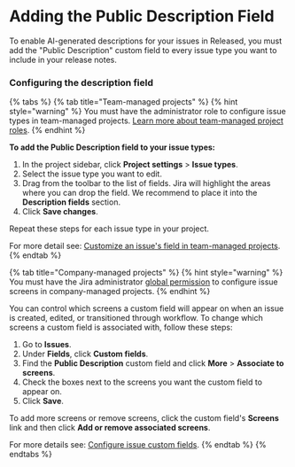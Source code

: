# Adding the Public Description Field

To enable AI-generated descriptions for your issues in Released, you must add the "Public Description" custom field to every issue type you want to include in your release notes.

### Configuring the description field&#x20;

{% tabs %}
{% tab title="Team-managed projects" %}
{% hint style="warning" %}
You must have the administrator role to configure issue types in team-managed projects. [Learn more about team-managed project roles](https://confluence.atlassian.com/jirasoftwarecloud/manage-how-people-access-your-next-gen-project-982321983.html).
{% endhint %}

**To add the Public Description field to your issue types:**

1. In the project sidebar, click **Project settings** > **Issue types**.
2. Select the issue type you want to edit.
3. Drag from the toolbar to the list of fields. Jira will highlight the areas where you can drop the field. We recommend to place it into the **Description fields** section.
4. Click **Save changes**.

Repeat these steps for each issue type in your project.&#x20;



For more detail see: [Customize an issue's field in team-managed projects](https://support.atlassian.com/jira-software-cloud/docs/customize-an-issues-fields-in-team-managed-projects/).&#x20;
{% endtab %}

{% tab title="Company-managed projects" %}
{% hint style="warning" %}
You must have the Jira administrator [global permission](https://confluence.atlassian.com/adminjiracloud/managing-global-permissions-776636359.html) to configure issue screens in company-managed projects.
{% endhint %}

You can control which screens a custom field will appear on when an issue is created, edited, or transitioned through workflow. To change which screens a custom field is associated with, follow these steps:

1. Go to **Issues**.
2. Under **Fields**, click **Custom fields**.
3. Find the **Public Description** custom field and click **More** > **Associate to screens**.
4. Check the boxes next to the screens you want the custom field to appear on.
5. Click **Save**.

To add more screens or remove screens, click the custom field's **Screens** link and then click **Add or remove associated screens**.

For more details see: [Configure issue custom fields](https://support.atlassian.com/jira-cloud-administration/docs/configure-issue-custom-fields/).
{% endtab %}
{% endtabs %}

